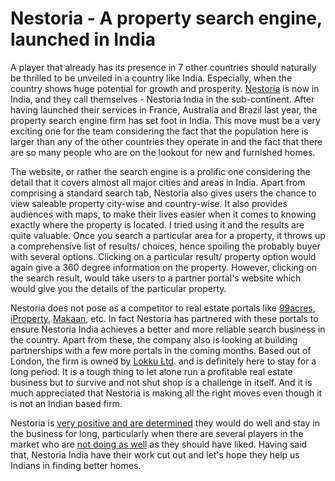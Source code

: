 # Nestoria - A property search engine, launched in India

A player that already has its presence in 7 other countries should naturally be thrilled to be unveiled in a country like India. Especially, when the country shows huge potential for growth and prosperity. <a href="http://www.nestoria.in/">Nestoria</a> is now in India, and they call themselves - Nestoria India in the sub-continent. After having launched their services in France, Australia and Brazil last year, the property search engine firm has set foot in India. This move must be a very exciting one for the team considering the fact that the population here is larger than any of the other countries they operate in and the fact that there are so many people who are on the lookout for new and furnished homes.

The website, or rather the search engine is a prolific one considering the detail that it covers almost all major cities and areas in India. Apart from comprising a standard search tab, Nestoria also gives users the chance to view saleable property city-wise and country-wise. It also provides audiences with maps, to make their lives easier when it comes to knowing exactly where the property is located. I tried using it and the results are quite valuable. Once you search a particular area for a property, it throws up a comprehensive list of results/ choices, hence spoiling the probably buyer with several options. Clicking on a particular result/ property option would again give a 360 degree information on the property. However, clicking on the search result, would take users to a partner portal's website which would give you the details of the particular property.

Nestoria does not pose as a competitor to real estate portals like <a href="http://www.99acres.com">99acres</a>, <a href="http://in.iproperty.com/">iProperty</a>, <a href="http://www.makaan.com">Makaan</a>, etc. In fact Nestoria has partnered with these portals to ensure Nestoria India achieves a better and more reliable search business in the country. Apart from these, the company also is looking at building partnerships with a few more portals in the coming months. Based out of London, the firm is owned by <a href="http://www.lokku.com/">Lokku Ltd</a>. and is definitely here to stay for a long period. It is a tough thing to let alone run a profitable real estate business but to survive and not shut shop is a challenge in itself.  And it is much appreciated that Nestoria is making all the right moves even though it is not an Indian based firm.

Nestoria is <a href="http://blog.nestoria.co.uk/nestoria-goes-live-in-india">very positive and are determined</a> they would do well and stay in the business for long, particularly when there are several players in the market who are <a href="http://google-latlong.blogspot.com/2011/01/retiring-real-estate-on-google-maps.html">not doing as well</a> as they should have liked. Having said that, Nestoria India have their work cut out and let's hope they help us Indians in finding better homes.
